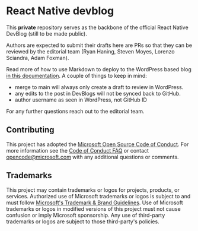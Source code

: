 # React Native devblog

This **private** repository serves as the backbone of the official React Native DevBlog (still to be made public).

Authors are expected to submit their drafts here are PRs so that they can be reviewed by the editorial team (Ryan Haning, Steven Moyes, Lorenzo Sciandra, Adam Foxman).

Read more of how to use Markdown to deploy to the WordPress based blog [in this documentation](https://dev.azure.com/devdiv/DevDiv/_wiki/wikis/DevDiv.wiki/10339/Drafting-in-GitHub?anchor=template-to-add-at-the-top-of-a-github-file). A couple of things to keep in mind:

- merge to main will always only create a draft to review in WordPress.
- any edits to the post in DevBlogs will not be synced back to GitHub.
- author username as seen in WordPress, not GitHub ID

For any further questions reach out to the editorial team.

## Contributing

This project has adopted the [Microsoft Open Source Code of Conduct](https://opensource.microsoft.com/codeofconduct/).
For more information see the [Code of Conduct FAQ](https://opensource.microsoft.com/codeofconduct/faq/) or
contact [opencode@microsoft.com](mailto:opencode@microsoft.com) with any additional questions or comments.

## Trademarks

This project may contain trademarks or logos for projects, products, or services. Authorized use of Microsoft
trademarks or logos is subject to and must follow
[Microsoft's Trademark & Brand Guidelines](https://www.microsoft.com/en-us/legal/intellectualproperty/trademarks/usage/general).
Use of Microsoft trademarks or logos in modified versions of this project must not cause confusion or imply Microsoft sponsorship.
Any use of third-party trademarks or logos are subject to those third-party's policies.
